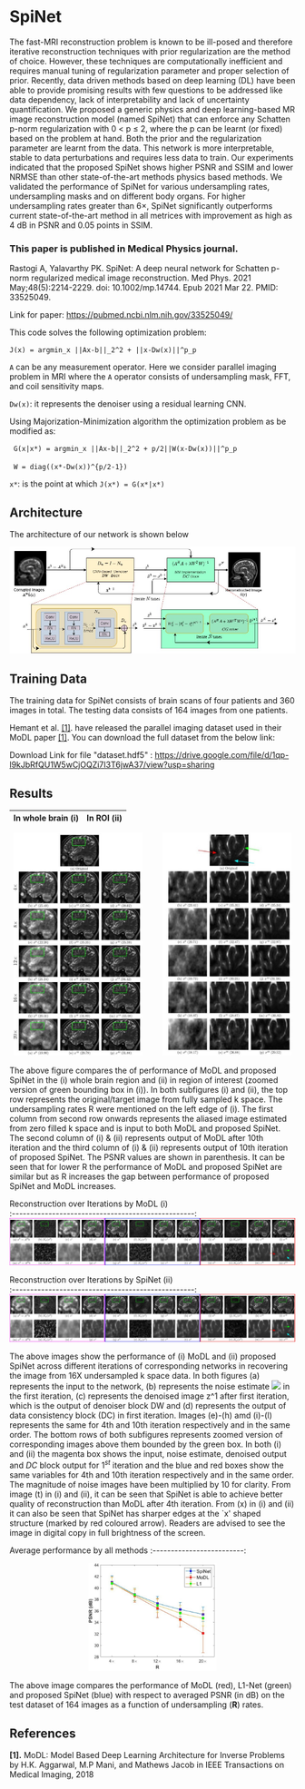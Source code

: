 # SpiNet

The fast-MRI reconstruction problem is known to be ill-posed and therefore iterative reconstruction techniques with prior regularization are the method of choice. However, these techniques are computationally inefficient and requires manual tuning of regularization parameter and proper selection of prior. Recently, data driven methods based on deep learning (DL) have been able to provide promising results with few questions to be addressed like data dependency, lack of interpretability and lack of uncertainty quantification. We proposed a generic physics and deep learning-based MR image reconstruction model (named SpiNet) that can enforce any Schatten p-norm regularization with 0 < p ≤ 2, where the p can be learnt (or fixed) based on the problem at hand. Both the prior and the regularization parameter are learnt from the data. This network is more interpretable, stable to data perturbations and requires less data to train. Our experiments indicated that the proposed SpiNet shows higher PSNR and SSIM and lower NRMSE than other state-of-the-art methods physics based methods. We validated the performance of SpiNet for various undersampling rates, undersampling masks and on different body organs. For higher undersampling rates greater than 6×, SpiNet significantly outperforms current state-of-the-art method in all metrices with improvement as high as 4 dB in PSNR and 0.05 points in SSIM.  

### This paper is published in **Medical Physics** journal. 

Rastogi A, Yalavarthy PK. SpiNet: A deep neural network for Schatten p-norm regularized medical image reconstruction. Med Phys. 2021 May;48(5):2214-2229. doi: 10.1002/mp.14744. Epub 2021 Mar 22. PMID: 33525049.

Link for paper: https://pubmed.ncbi.nlm.nih.gov/33525049/

This code solves the following optimization problem:

    J(x) = argmin_x ||Ax-b||_2^2 + ||x-Dw(x)||^p_p 

 `A` can be any measurement operator. Here we consider parallel imaging problem in MRI where
 the `A` operator consists of undersampling mask, FFT, and coil sensitivity maps.

`Dw(x)`: it represents the denoiser using a residual learning CNN.

Using Majorization-Minimization algorithm the optimization problem as be modified as:

     G(x|x*) = argmin_x ||Ax-b||_2^2 + p/2||W(x-Dw(x))||^p_p 
     
     W = diag((x*-Dw(x))^{p/2-1})
`x*`: is the point at which `J(x*) = G(x*|x*)`


## Architecture

The architecture of our network is shown below
<p align="center">
  <img src="images/Fig2.jpg" width="1000px" alt=""> 
</p>

## Training Data

The training data for SpiNet consists of brain scans of four patients and 360 images in total. The testing data consists of 164 images from one patients.

Hemant et al. <a href="#modl">[1]</a>. have released the parallel imaging dataset used in their MoDL paper <a href="#modl">[1]</a>. You can download the full dataset from the below link:

Download Link for file "dataset.hdf5" : https://drive.google.com/file/d/1qp-l9kJbRfQU1W5wCjOQZi7I3T6jwA37/view?usp=sharing

## Results

In whole brain (i) | In ROI (ii)  
:-------------------:|:-------------------------------:

<p align="center">
  <img src="images/Fig3_i.jpeg" width="45%">
&nbsp; &nbsp; &nbsp; &nbsp;
  <img src="images/Fig3_ii.jpeg" width="45%">
</p>

The above figure compares the of performance of MoDL and proposed SpiNet in the (i) whole brain region and (ii) in region of interest (zoomed version of green bounding box in (i)). In both subfigures (i) and (ii), the top row represents the original/target image from fully sampled k space. The undersampling rates R were mentioned on the left edge of (i). The first column from second row onwards represents the aliased image estimated from zero filled k space and is input to both MoDL and proposed SpiNet. The second column of (i) & (ii) represents output of MoDL after 10th iteration and the third column of (i) & (ii) represents output of 10th iteration of proposed SpiNet. The PSNR values are shown in parenthesis. It can be seen that for lower R the performance of MoDL and proposed SpiNet are similar but as R increases the gap between performance of proposed SpiNet and MoDL increases. 

Reconstruction over Iterations by MoDL (i)   
:--------------------------------------------------:
<img src="images/Fig6_i.jpeg" width="100%">

Reconstruction over Iterations by SpiNet (ii)   
:--------------------------------------------------:
<img src="images/Fig6_ii.jpeg" width="100%">


The above images show the performance of (i) MoDL and (ii) proposed SpiNet across different iterations of corresponding networks in recovering the image from 16X undersampled k space data. In both figures (a) represents the input to the network, (b) represents the noise estimate <img src="https://render.githubusercontent.com/render/math?math=\mathcal{N}_w(x^0)"> in the first iteration, (c) represents the denoised image z^1 after first iteration, which is the output of denoiser block DW and (d) represents the output of data consistency block  (DC) in first iteration. Images (e)-(h) amd (i)-(l) represents the same for 4th and 10th iteration respectively and in the same order. The bottom rows of both subfigures represents zoomed version of corresponding images above them bounded by the green box. In both (i) and (ii) the magenta box shows the input, noise estimate, denoised output and $DC$ block output for $1^{st}$ iteration and the blue and red boxes show the same variables for 4th and 10th iteration respectively and in the same order. The magnitude of noise images have been multiplied by 10 for clarity. From image (t) in (i) and (ii), it can be seen that SpiNet is able to achieve better quality of reconstruction than MoDL after 4th iteration. From (x) in (i) and (ii) it can also be seen that SpiNet has sharper edges at the `x' shaped structure (marked by red coloured arrow). Readers are advised to see the image in digital copy in full brightness of the screen.


Average performance by all methods
:-------------------------:
<p align="center"><img src="images/Fig7.jpeg" width="45%"></p>

The above image compares the performance of MoDL (red), L1-Net (green) and proposed SpiNet (blue) with respect to averaged PSNR (in dB) on the test dataset of 164 images as a function of undersampling ($\mathbf{R}$) rates.
## References

<b id="my_anchor">[1].</b> MoDL: Model Based Deep Learning Architecture for Inverse Problems  by H.K. Aggarwal, M.P Mani, and Mathews Jacob in IEEE Transactions on Medical Imaging,  2018 
